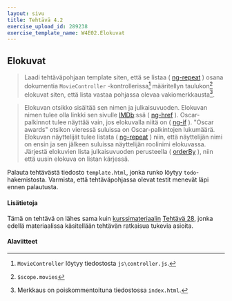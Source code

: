 ```yaml
---
layout: sivu
title: Tehtävä 4.2
exercise_upload_id: 289238
exercise_template_name: W4E02.Elokuvat
---
```


## Elokuvat

> Laadi tehtäväpohjaan template siten, että se listaa 
( [ng-repeat](https://docs.angularjs.org/api/ng/directive/ngRepeat) ) 
osana dokumentia  `MovieController` -kontrollerissa[^2] määritellyn taulukon[^3]  elokuvat siten, että lista vastaa pohjassa olevaa  vakiomerkkausta[^1].

[^1]: Merkkaus on poiskommentoituna tiedostossa `index.html`.

[^2]: `MovieController` löytyy tiedostosta `js\controller.js`.

[^3]: `$scope.movies`

> Elokuvan otsikko sisältää sen nimen ja julkaisuvuoden. Elokuvan nimen tulee olla linkki sen sivulle 
[IMDb](http://www.imdb.com/):ssä 
( [ng-href](https://docs.angularjs.org/api/ng/directive/ngHref) ). 
Oscar-palkinnot tulee näyttää vain, jos elokuvalla niitä on 
( [ng-if](https://docs.angularjs.org/api/ng/directive/ngIf) ). 
"Oscar awards" otsikon vieressä suluissa on Oscar-palkintojen lukumäärä. Elokuvan näyttelijät tulee listata 
( [ng-repeat](https://docs.angularjs.org/api/ng/directive/ngRepeat) ) 
niin, että näyttelijän nimi on ensin ja sen jälkeen suluissa näyttelijän roolinimi elokuvassa. Järjestä elokuvien lista julkaisuvuoden perusteella 
( [orderBy](https://docs.angularjs.org/api/ng/filter/orderBy) ), 
niin että uusin elokuva on listan kärjessä. 

Palauta tehtävästä tiedosto `template.html`, jonka runko löytyy `todo`-hakemistosta. Varmista, että tehtäväpohjassa olevat testit menevät läpi ennen palautusta.


#### Lisätietoja

Tämä on tehtävä on lähes sama kuin [kurssimateriaalin]({{site.baseurl}}/weso/)
[Tehtävä 28]({{site.baseurl}}/weso/#vk-4-t28), jonka edellä materiaalissa käsitellään tehtävän ratkaisua tukevia asioita.


#### Alaviitteet
